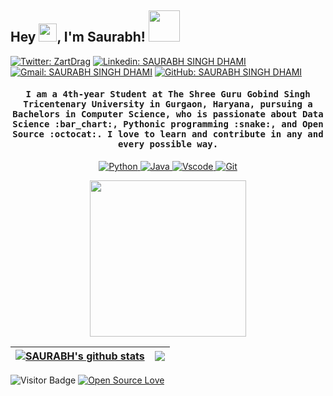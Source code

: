## Hey <img src="https://github.com/TheDudeThatCode/TheDudeThatCode/blob/master/Assets/Hi.gif" width="29">, I'm Saurabh! <img src="https://media.giphy.com/media/mGcNjsfWAjY5AEZNw6/giphy.gif" width="50"></h2>


[![Twitter: ZartDrag](https://img.shields.io/badge/-@ZartDrag-1ca0f1?style=flat-square&labelColor=1ca0f1&logo=twitter&logoColor=white&link=https://twitter.com/ZartDrag)](https://twitter.com/ZartDrag)
[![Linkedin: SAURABH SINGH DHAMI](https://img.shields.io/badge/-SAURABHSINGHDHAMI-blue?style=flat-square&logo=Linkedin&logoColor=white&link=https://www.linkedin.com/in/SAURABHSINGHDHAMI/)](https://www.linkedin.com/in/saurabh-singh-dhami-b68326194/)
[![Gmail: SAURABH SINGH DHAMI](https://img.shields.io/badge/-saurabhsinghdhami136984@gmail.com-c14438?style=flat-square&logo=Gmail&logoColor=white&link=mailto:saurabhsinghdhami136984@gmail.com)](mailto:saurabhsinghdhami136984@gmail.com)
[![GitHub: SAURABH SINGH DHAMI](https://img.shields.io/github/followers/SAURABHSINGHDHAMI?label=follow&style=social)](https://github.com/SAURABHSINGHDHAMI)


<h4 align="center"><samp> I am a 4th-year Student at The Shree Guru Gobind Singh Tricentenary University in Gurgaon, Haryana, pursuing a Bachelors in Computer Science, who is passionate about Data Science :bar_chart:, Pythonic programming :snake:, and Open Source :octocat:. I love to learn and contribute in any and every possible way.</samp></h4>


<p align="center">
        <!-- Programming Languages -->
        <!-- Python -->
        <a href="https://github.com/SAURABHSINGHDHAMI?tab=repositories" target="_blank"><img alt="Python"
                        src="https://img.shields.io/badge/Python-FFD43B?style=flat&logo=python&logoColor=darkgreen">
        </a>
        <!-- Java -->
        <a href="https://github.com/SAURABHSINGHDHAMI?tab=repositories" target="_blank"><img alt="Java"
                        src="https://img.shields.io/badge/Java-ED8B00?style=flat&logo=java&logoColor=white">
        </a>
        <!-- Vscode -->
        <a href="https://github.com/SAURABHSINGHDHAMI?tab=repositories" target="_blank"><img alt="Vscode"
                        src="https://img.shields.io/badge/Visual_Studio_Code-0078D4?style=flat&logo=visual%20studio%20code&logoColor=white">
        </a>
        <!-- Git -->
        <a href="https://github.com/SAURABHSINGHDHAMI?tab=repositories" target="_blank"><img alt="Git"
                        src="https://img.shields.io/badge/GIT-E44C30?style=flat&logo=git&logoColor=white">
        </a>
</p>


<p align="center">
  <img width="250" src="https://c.tenor.com/y2JXkY1pXkwAAAAC/cat-computer.gif">
</p>


| <a href="https://github.com/SAURABHSINGHDHAMI/github-readme-stats"><img align="center" src="https://github-readme-stats.vercel.app/api?username=SAURABHSINGHDHAMI&show_icons=true&include_all_commits=true&theme=buefy&hide_border=true" alt="SAURABH's github stats" /></a> | <a href="https://github.com/SAURABHSINGHDHAMI/github-readme-stats"><img align="center" src="https://github-readme-stats.vercel.app/api/top-langs/?username=SAURABHSINGHDHAMI&layout=compact&theme=buefy&hide_border=true" /></a> |
| ------------- | ------------- |


![Visitor Badge](https://visitor-badge.laobi.icu/badge?page_id=saurabhsinghdhami.saurabhsinghdhami)
[![Open Source Love](https://badges.frapsoft.com/os/v1/open-source.svg?v=102)](https://github.com/ellerbrock/open-source-badge/)
